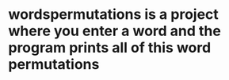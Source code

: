 # wordspermutations is a project where you enter a word and the program prints all of this word permutations
